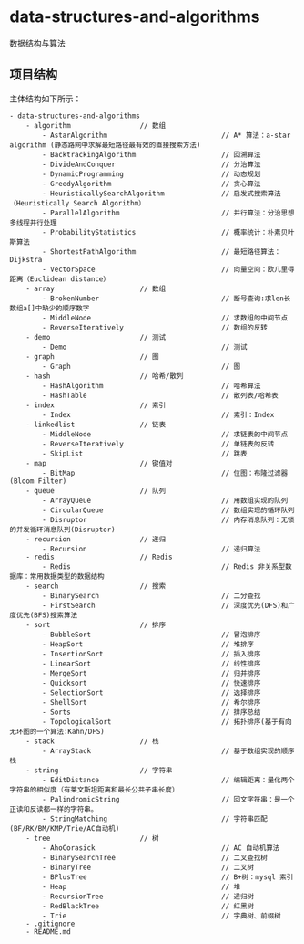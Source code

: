 # data-structures-and-algorithms
数据结构与算法

## 项目结构
主体结构如下所示：
    
    - data-structures-and-algorithms
        - algorithm                 // 数组
            - AstarAlgorithm                            // A* 算法：a-star algorithm (静态路网中求解最短路径最有效的直接搜索方法)
            - BacktrackingAlgorithm                     // 回溯算法
            - DivideAndConquer                          // 分治算法
            - DynamicProgramming                        // 动态规划
            - GreedyAlgorithm                           // 贪心算法
            - HeuristicallySearchAlgorithm              // 启发式搜索算法（Heuristically Search Algorithm）
            - ParallelAlgorithm                         // 并行算法：分治思想多线程并行处理
            - ProbabilityStatistics                     // 概率统计：朴素贝叶斯算法
            - ShortestPathAlgorithm                     // 最短路径算法：Dijkstra
            - VectorSpace                               // 向量空间：欧几里得距离（Euclidean distance）
        - array                     // 数组
            - BrokenNumber                              // 断号查询:求len长数组a[]中缺少的顺序数字
            - MiddleNode                                // 求数组的中间节点
            - ReverseIteratively                        // 数组的反转
        - demo                      // 测试
            - Demo                                      // 测试
        - graph                     // 图
            - Graph                                     // 图
        - hash                      // 哈希/散列
            - HashAlgorithm                             // 哈希算法
            - HashTable                                 // 散列表/哈希表
        - index                     // 索引
            - Index                                     // 索引：Index
        - linkedlist                // 链表
            - MiddleNode                                // 求链表的中间节点
            - ReverseIteratively                        // 单链表的反转
            - SkipList                                  // 跳表
        - map                       // 键值对
            - BitMap                                    // 位图：布隆过滤器(Bloom Filter)
        - queue                     // 队列
            - ArrayQueue                                // 用数组实现的队列
            - CircularQueue                             // 数组实现的循环队列
            - Disruptor                                 // 内存消息队列：无锁的并发循环消息队列(Disruptor) 
        - recursion                 // 递归
            - Recursion                                 // 递归算法
        - redis                     // Redis
            - Redis                                     // Redis 非关系型数据库：常用数据类型的数据结构
        - search                    // 搜索
            - BinarySearch                              // 二分查找
            - FirstSearch                               // 深度优先(DFS)和广度优先(BFS)搜索算法
        - sort                      // 排序
            - BubbleSort                                // 冒泡排序
            - HeapSort                                  // 堆排序
            - InsertionSort                             // 插入排序
            - LinearSort                                // 线性排序
            - MergeSort                                 // 归并排序
            - Quicksort                                 // 快速排序
            - SelectionSort                             // 选择排序
            - ShellSort                                 // 希尔排序
            - Sorts                                     // 排序总结
            - TopologicalSort                           // 拓扑排序(基于有向无环图的一个算法:Kahn/DFS)
        - stack                     // 栈
            - ArrayStack                                // 基于数组实现的顺序栈
        - string                    // 字符串
            - EditDistance                              // 编辑距离：量化两个字符串的相似度（有莱文斯坦距离和最长公共子串长度）
            - PalindromicString                         // 回文字符串：是一个正读和反读都一样的字符串。
            - StringMatching                            // 字符串匹配(BF/RK/BM/KMP/Trie/AC自动机)
        - tree                      // 树
            - AhoCorasick                               // AC 自动机算法
            - BinarySearchTree                          // 二叉查找树
            - BinaryTree                                // 二叉树
            - BPlusTree                                 // B+树：mysql 索引
            - Heap                                      // 堆
            - RecursionTree                             // 递归树
            - RedBlackTree                              // 红黑树
            - Trie                                      // 字典树、前缀树
        - .gitignore
        - README.md
        
